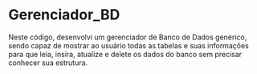 # Gerenciador_BD
Neste código, desenvolvi um gerenciador de Banco de Dados genérico, sendo capaz de mostrar ao usuário todas as tabelas e suas informações para que leia, insira, atualize e delete os dados do banco sem precisar conhecer sua estrutura.
